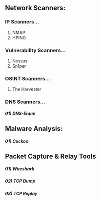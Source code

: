 
## Network Scanners:
### IP Scanners...
01) NMAP 
2) HPING

### Vulnerability Scanners... 
01) Nessus 
02) Sn1per 

### OSINT Scanners... 
01) The Harvester 

### DNS Scanners...
##### 01) DNS-Enum 


## Malware Analysis: 

##### 01) Cuckoo 


## Packet Capture & Relay Tools
##### 01) Wireshark 
##### 02) TCP Dump 
##### 03) TCP Replay


